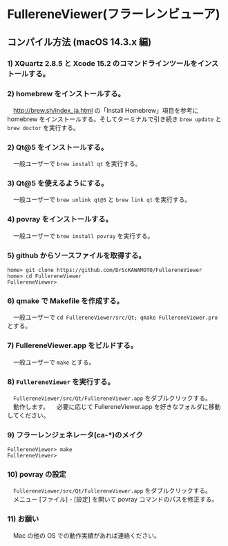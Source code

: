 # FullereneViewer(フラーレンビューア)
## コンパイル方法 (macOS 14.3.x 編)
### 1) XQuartz 2.8.5 と Xcode 15.2 のコマンドラインツールをインストールする。

### 2) homebrew をインストールする。
　<http://brew.sh/index_ja.html> の「Install Homebrew」項目を参考に homebrew をインストールする。そしてターミナルで引き続き `brew update` と `brew doctor` を実行する。

### 2) Qt@5 をインストールする。
　一般ユーザーで `brew install qt` を実行する。

### 3) Qt@5 を使えるようにする。
　一般ユーザーで `brew unlink qt@5` と `brew link qt` を実行する。

### 4) povray をインストールする。
　一般ユーザーで `brew install povray` を実行する。

### 5) github からソースファイルを取得する。
    home> git clone https://github.com/DrScKAWAMOTO/FullereneViewer
    home> cd FullereneViewer
    FullereneViewer> 

### 6) qmake で Makefile を作成する。
　一般ユーザーで `cd FullereneViewer/src/Qt; qmake FullereneViewer.pro` とする。

### 7) FullereneViewer.app をビルドする。
　一般ユーザーで `make` とする。

### 8) `FullereneViewer` を実行する。
　`FullereneViewer/src/Qt/FullereneViewer.app` をダブルクリックする。
　動作します。
　必要に応じて FullereneViewer.app を好きなフォルダに移動してください。

### 9) フラーレンジェネレータ(ca-*)のメイク
    FullereneViewer> make
    FullereneViewer> 

### 10) povray の設定
　`FullereneViewer/src/Qt/FullereneViewer.app` をダブルクリックする。
　メニュー [ファイル] - [設定] を開いて povray コマンドのパスを修正する。

### 11) お願い
　Mac の他の OS での動作実績があれば連絡ください。
